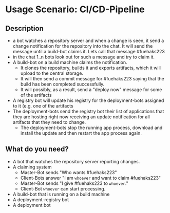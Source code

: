 # Usage Scenario: CI/CD-Pipeline

## Description

- a bot watches a repository server and when a change is seen, it send a change notification for the repository into the chat. It will send the message until a build-bot claims it. Lets call that message #fuehaks223
- in the chat 1..n bots look out for such a message and try to claim it.
- A build-bot on a build machine claims the notification. 
  - It clones the repository, builds it and exports artifacts, which it will upload to the central storage. 
  - It will then send a commit message for #fuehaks223 saying that the build has been completed successfully.
  - It will possibly, as a result, send a "deploy now" message for some of the artifacts
- A registry bot will update his registry for the deployment-bots assigned to it (e.g. one of the artifacts
- The deployment-bots send the registry bot their list of applications that they are hosting right now receiving an update notification for all artifacts that they need to change.
  - The deployment-bots stop the running app process, download and install the update and then restart the app process again.

## What do you need?

- A bot that watches the repository server reporting changes.
- A claiming system
    - Master-Bot sends "Who wants #fuehaks223"
    - Client-Bots answer "I am `whoever` and want to claim #fuehaks223"
    - Master-Bot sends "I give #fuehaks223 to `whoever`."
    - Client-Bot `whoever` can start processing.
- A build-bot that is running on a build machine
- A deployment-registry bot
- A deployment bot

